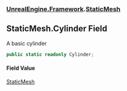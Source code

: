 ### [UnrealEngine.Framework](./UnrealEngine-Framework.md 'UnrealEngine.Framework').[StaticMesh](./StaticMesh.md 'UnrealEngine.Framework.StaticMesh')
## StaticMesh.Cylinder Field
A basic cylinder  
```csharp
public static readonly Cylinder;
```
#### Field Value
[StaticMesh](./StaticMesh.md 'UnrealEngine.Framework.StaticMesh')  
